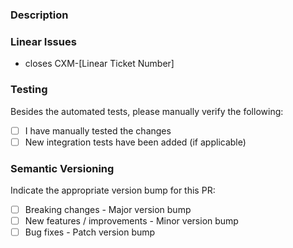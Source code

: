 ### Description

<!-- A brief description of the changes in this PR. -->

### Linear Issues

- closes CXM-[Linear Ticket Number]

### Testing

Besides the automated tests, please manually verify the following:

- [ ] I have manually tested the changes
- [ ] New integration tests have been added (if applicable)

### Semantic Versioning

Indicate the appropriate version bump for this PR:

- [ ] Breaking changes - Major version bump
- [ ] New features / improvements - Minor version bump
- [ ] Bug fixes - Patch version bump
